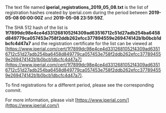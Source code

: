 The text file named **iperial_registrations_2019_05_08.txt** is the list of registration hashes created by iperial.com during the period between **2019-05-08 00:00:00Z** and **2019-05-08 23:59:59Z**.

The SHA 512 hash of the list is **1f7899dc98e4ce4d3312681052f4309ad63516712c51d27adb254ba6458d849779ca057453e758f2ddb262efcc377894559e269474142b1b0bcb1dbcfc4d47a7** and the registration certificate for the list can be viewed at [https://www.iperial.com/cert/1f7899dc98e4ce4d3312681052f4309ad63516712c51d27adb254ba6458d849779ca057453e758f2ddb262efcc377894559e269474142b1b0bcb1dbcfc4d47a7](https://www.iperial.com/cert/1f7899dc98e4ce4d3312681052f4309ad63516712c51d27adb254ba6458d849779ca057453e758f2ddb262efcc377894559e269474142b1b0bcb1dbcfc4d47a7).

To find registrations for a different period, please see the corresponding commit.

For more information, please visit [https://www.iperial.com/](https://www.iperial.com/)
